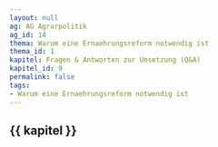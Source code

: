 ```yaml
---
layout: null
ag: AG Agrarpolitik
ag_id: 14
thema: Warum eine Ernaehrungsreform notwendig ist
thema_id: 1
kapitel: Fragen & Antworten zur Umsetzung (Q&A)
kapitel_id: 9
permalink: false
tags:
- Warum eine Ernaehrungsreform notwendig ist
---
```


## {{ kapitel }}
